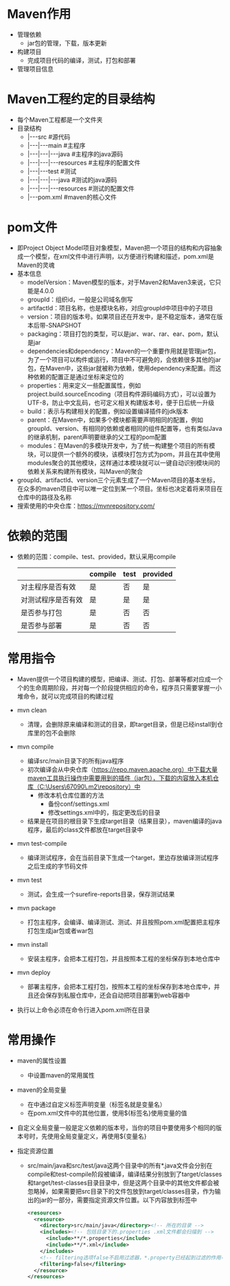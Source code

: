 # Maven作用

- 管理依赖
	- jar包的管理，下载，版本更新
- 构建项目
	- 完成项目代码的编译，测试，打包和部署
- 管理项目信息

# Maven工程约定的目录结构

- 每个Maven工程都是一个文件夹
- 目录结构
	- |---src		#源代码
	- |---|---main        #主程序
	- |---|---|---java        #主程序的java源码
	- |---|---|---resources        #主程序的配置文件
	- |---|---test        #测试
	- |---|---|---java        #测试的java源码
	- |---|---|---resources        #测试的配置文件
	- |---pom.xml        #maven的核心文件

# pom文件

- 即Project Object Model项目对象模型，Maven把一个项目的结构和内容抽象成一个模型，在xml文件中进行声明，以方便进行构建和描述，pom.xml是Maven的灵魂
- 基本信息
	- modelVersion：Maven模型的版本，对于Maven2和Maven3来说，它只能是4.0.0
	- groupId：组织id，一般是公司域名倒写
	- artifactId：项目名称，也是模块名称，对应groupId中项目中的子项目
	- version：项目的版本号。如果项目还在开发中，是不稳定版本，通常在版本后带-SNAPSHOT
	- packaging：项目打包的类型，可以是jar、war、rar、ear、pom，默认是jar
	- dependencies和dependency：Maven的一个重要作用就是管理jar包，为了一个项目可以构件或运行，项目中不可避免的，会依赖很多其他的jar包，在Maven中，这些jar就被称为依赖，使用dependency来配置。而这种依赖的配置正是通过坐标来定位的
	- properties：用来定义一些配置属性，例如project.build.sourceEncoding（项目构件源码编码方式），可以设置为UTF-8，防止中文乱码，也可定义相关构建版本号，便于日后统一升级
	- build：表示与构建相关的配置，例如设置编译插件的jdk版本
	- parent：在Maven中，如果多个模块都需要声明相同的配置，例如groupId、version、有相同的依赖或者相同的组件配置等，也有类似Java的继承机制，parent声明要继承的父工程的pom配置
	- modules：在Maven的多模块开发中，为了统一构建整个项目的所有模块，可以提供一个额外的模块，该模块打包方式为pom，并且在其中使用modules聚合的其他模块，这样通过本模块就可以一键自动识别模块间的依赖关系来构建所有模块，叫Maven的聚合
- groupId、artifactId、version三个元素生成了一个Maven项目的基本坐标，在众多的maven项目中可以唯一定位到某一个项目。坐标也决定着将来项目在仓库中的路径及名称
- 搜索使用的中央仓库：https://mvnrepository.com/

# 依赖的范围

- 依赖的范围：compile、test、provided，默认采用compile

	|                    | compile | test | provided |
	| ------------------ | :------ | ---- | -------- |
	| 对主程序是否有效   | 是      | 否   | 是       |
	| 对测试程序是否有效 | 是      | 是   | 是       |
	| 是否参与打包       | 是      | 否   | 否       |
	| 是否参与部署       | 是      | 否   | 否       |

	

# 常用指令

- Maven提供一个项目构建的模型，把编译、测试、打包、部署等都对应成一个个的生命周期阶段，并对每一个阶段提供相应的命令，程序员只需要掌握一小堆命令，就可以完成项目的构建过程
- mvn clean
	- 清理，会删除原来编译和测试的目录，即target目录，但是已经install到仓库里的包不会删除

- mvn compile
	- 编译src/main目录下的所有java程序
	- 初次编译会从中央仓库（https://repo.maven.apache.org）中下载大量maven工具执行操作中需要用到的插件（jar包），下载的内容放入本机仓库（C:\Users\67090\.m2\repository）中
		- 修改本机仓库位置的方法
			- 备份conf/settings.xml
			- 修改settings.xml中的<localRepository>，指定更改后的目录
	- 结果是在项目的根目录下生成target目录（结果目录），maven编译的java程序，最后的class文件都放在target目录中

- mvn test-compile
	- 编译测试程序，会在当前目录下生成一个target，里边存放编译测试程序之后生成的字节码文件
- mvn test
	- 测试，会生成一个surefire-reports目录，保存测试结果
- mvn package
	- 打包主程序，会编译、编译测试、测试、并且按照pom.xml配置把主程序打包生成jar包或者war包
- mvn install
	- 安装主程序，会把本工程打包，并且按照本工程的坐标保存到本地仓库中
- mvn deploy
	- 部署主程序，会把本工程打包，按照本工程的坐标保存到本地仓库中，并且还会保存到私服仓库中，还会自动把项目部署到web容器中
- 执行以上命令必须在命令行进入pom.xml所在目录

# 常用操作

- maven的属性设置

	- <properties>中设置maven的常用属性

- maven的全局变量

	- 在<properties>中通过自定义标签声明变量（标签名就是变量名）
	- 在pom.xml文件中的其他位置，使用${标签名}使用变量的值

- 自定义全局变量一般是定义依赖的版本号，当你的项目中要使用多个相同的版本号时，先使用全局变量定义，再使用${变量名}

- 指定资源位置

	- src/main/java和src/test/java这两个目录中的所有*.java文件会分别在compile和test-compile阶段被编译，编译结果分别放到了target/classes和target/test-classes目录目录中，但是这两个目录中的其他文件都会被忽略掉，如果需要把src目录下的文件包放到target/classes目录，作为输出的jar的一部分，需要指定资源文件位置。以下内容放到<build>标签中

		```xml
		<resources>
		  <resource>
		    <directory>src/main/java</directory><!-- 所在的目录 -->
		    <includes><!-- 包括目录下的.properties .xml文件都会扫描到 -->
		      <include>**/*.properties</include>
		      <include>**/*.xml</include>
		    </includes>
		    <!-- filtering选项false不启用过滤器，*.property已经起到过滤的作用-->
		    <filtering>false</filtering>
		  </resource>
		</resources>
		```